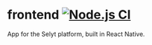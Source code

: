 # frontend [![Node.js CI](https://github.com/selyt-dev/frontend/actions/workflows/node.js.yml/badge.svg)](https://github.com/selyt-dev/frontend/actions/workflows/node.js.yml)
App for the Selyt platform, built in React Native.
